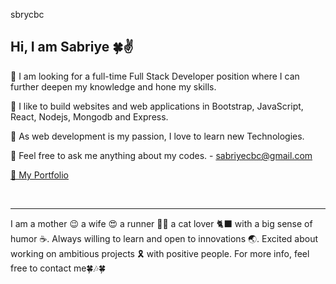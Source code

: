 sbrycbc

## Hi, I am Sabriye 🍀✌️

🔭 I am looking for a full-time Full Stack Developer position where I can further deepen my knowledge and hone my skills.

🌱 I like to build websites and web applications in Bootstrap, JavaScript, React, Nodejs, Mongodb and Express.

👯 As web development is my passion, I love to learn new Technologies.

💬 Feel free to ask me anything about my codes. - [sabriyecbc@gmail.com](https://mail.google.com/mail/u/0/?tab=rm&ogbl#inbox)


[ 💜 My Portfolio  ](https://my-portfolio-sbrycbc.vercel.app/) 




<br />

---


I am a mother 😉 a wife 😍 a runner 🏃‍♂️ a cat lover 🐈‍⬛ with a big sense of humor ☕. Always willing to learn and open to innovations 🌏. Excited about working on ambitious projects 🎗 with positive people. For more info, feel free to contact me🍀🎶🍀





